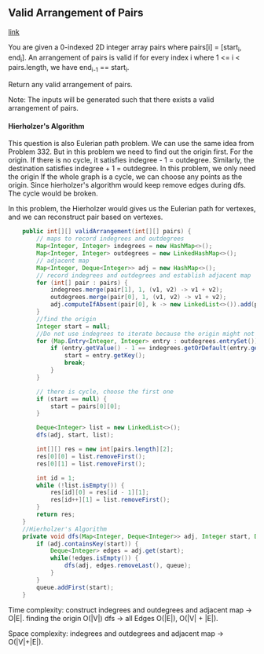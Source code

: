 ## Valid Arrangement of Pairs

[link](https://leetcode.com/problems/valid-arrangement-of-pairs/)

You are given a 0-indexed 2D integer array pairs where pairs[i] = [start<sub>i</sub>, end<sub>i</sub>]. An arrangement of pairs is valid if for every index i where 1 <= i < pairs.length, we have end<sub>i-1</sub> == start<sub>i</sub>.

Return any valid arrangement of pairs.

Note: The inputs will be generated such that there exists a valid arrangement of pairs.

#### Hierholzer's Algorithm

This question is also Eulerian path problem. We can use the same idea from Problem 332. But in this problem we need to find out the origin first.
For the origin. If there is no cycle, it satisfies indegree - 1 = outdegree. Similarly, the destination satisfies indegree + 1 = outdegree. In this problem, we only need the origin
If the whole graph is a cycle, we can choose any points as the origin. Since hierholzer's algorithm would keep remove edges during dfs. The cycle would be broken.

In this problem, the Hierholzer would gives us the Eulerian path for vertexes, and we can reconstruct pair based on vertexes.
```java
    public int[][] validArrangement(int[][] pairs) {
        // maps to record indegrees and outdegrees
        Map<Integer, Integer> indegrees = new HashMap<>();
        Map<Integer, Integer> outdegrees = new LinkedHashMap<>();
        // adjacent map
        Map<Integer, Deque<Integer>> adj = new HashMap<>();
        // record indegrees and outdegrees and establish adjacent map
        for (int[] pair : pairs) {
            indegrees.merge(pair[1], 1, (v1, v2) -> v1 + v2);
            outdegrees.merge(pair[0], 1, (v1, v2) -> v1 + v2);
            adj.computeIfAbsent(pair[0], k -> new LinkedList<>()).add(pair[1]);
        }
        //find the origin
        Integer start = null;
        //Do not use indegrees to iterate because the origin might not have indegrees
        for (Map.Entry<Integer, Integer> entry : outdegrees.entrySet()) {
            if (entry.getValue() - 1 == indegrees.getOrDefault(entry.getKey(), 0)) {
                start = entry.getKey();
                break;
            }
        }

        // there is cycle, choose the first one
        if (start == null) {
            start = pairs[0][0];
        }

        Deque<Integer> list = new LinkedList<>();
        dfs(adj, start, list);

        int[][] res = new int[pairs.length][2];
        res[0][0] = list.removeFirst();
        res[0][1] = list.removeFirst();

        int id = 1;
        while (!list.isEmpty()) {
            res[id][0] = res[id - 1][1];
            res[id++][1] = list.removeFirst();
        }
        return res;
    }
    //Hierholzer's Algorithm
    private void dfs(Map<Integer, Deque<Integer>> adj, Integer start, Deque<Integer> queue) {
        if (adj.containsKey(start)) {
            Deque<Integer> edges = adj.get(start);
            while(!edges.isEmpty()) {
                dfs(adj, edges.removeLast(), queue);
            }
        }
        queue.addFirst(start);
    }
```

Time complexity: construct indegrees and outdegrees and adjacent map -> O|E|. finding the origin O(|V|) dfs -> all Edges O(|E|), O(|V| + |E|).

Space complexity:  indegrees and outdegrees and adjacent map -> O(|V|+|E|).